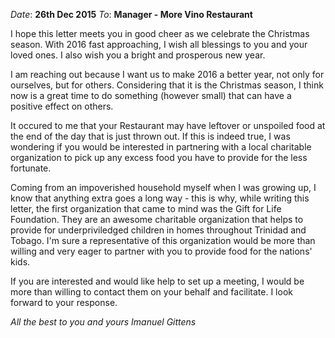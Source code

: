 *Date*: **26th Dec 2015**
*To*: **Manager - More Vino Restaurant**

I hope this letter meets you in good cheer as we celebrate the Christmas season. With 2016 fast approaching, I wish all blessings to you and your loved ones. I also wish you a bright and prosperous new year. 

I am reaching out because I want us to make 2016 a better year, not only for ourselves, but for others. Considering that it is the Christmas season, I think now is a great time to do something (however small) that can have a positive effect on others.  

It occured to me that your Restaurant may have leftover or unspoiled food at the end of the day that is just thrown out. If this is indeed true, I was wondering if you would be interested in partnering with a local charitable organization to pick up any excess food you have to provide for the less fortunate. 

Coming from an impoverished household myself when I was growing up, I know that anything extra goes a long way - this is why, while writing this letter, the first organization that came to mind was the Gift for Life Foundation. They are an awesome charitable organization that helps to provide for underpriviledged children in homes throughout Trinidad and Tobago. I'm sure a representative of this organization would be more than willing and very eager to partner with you to provide food for the nations' kids. 

If you are interested and would like help to set up a meeting, I would be more than willing to contact them on your behalf and facilitate. I look forward to your response.  


*All the best to you and yours
Imanuel Gittens*